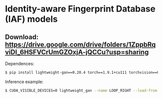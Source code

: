 # Identity-aware Fingerprint Database (IAF) models

## Download: https://drive.google.com/drive/folders/1ZppbRqviDI_6HSFVCrUmGZOxjA-jQCCu?usp=sharing

Dependences: 
```bash
$ pip install lightweight-gan==0.20.4 torch==1.9.1+cu111 torchvision==0.10.1+cu111 torchaudio==0.9.1 -f https://download.pytorch.org/whl/torch_stable.html 
```

Inference example: 
```bash
$ CUDA_VISIBLE_DEVICES=0 lightweight_gan --name LOOP_RIGHT --load-from 138 --generate --generate-types default --num-image-tiles 1000
```
